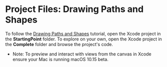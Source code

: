 # Project Files: Drawing Paths and Shapes

To follow the [Drawing Paths and Shapes](https://developer.apple.com/tutorials/swiftui/drawing-paths-and-shapes)  tutorial, open the Xcode project in the **StartingPoint** folder. To explore on your own, open the Xcode project in the **Complete** folder and browse the project's code.

- Note: To preview and interact with views from the canvas in Xcode ensure your Mac is running macOS 10.15 beta. 